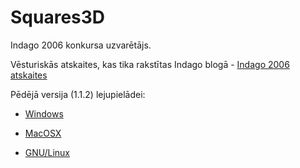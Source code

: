 Squares3D
=========

Indago 2006 konkursa uzvarētājs.

Vēsturiskās atskaites, kas tika rakstītas Indago blogā - [Indago 2006 atskaites][4]

Pēdējā versija (1.1.2) lejupielādei:

* [Windows][1]
* [MacOSX][2]
* [GNU/Linux][3]

  [1]: https://github.com/downloads/mmozeiko/Squares3D/Squares3D-1.1.2-Windows.exe
  [2]: https://github.com/downloads/mmozeiko/Squares3D/Squares3D-1.1.2-MacOSX.dmg
  [3]: https://github.com/downloads/mmozeiko/Squares3D/Squares3D-1.1.2-Linux.tar.gz
  [4]: https://github.com/mmozeiko/Squares3D/wiki/Indago-2006-atskaites

